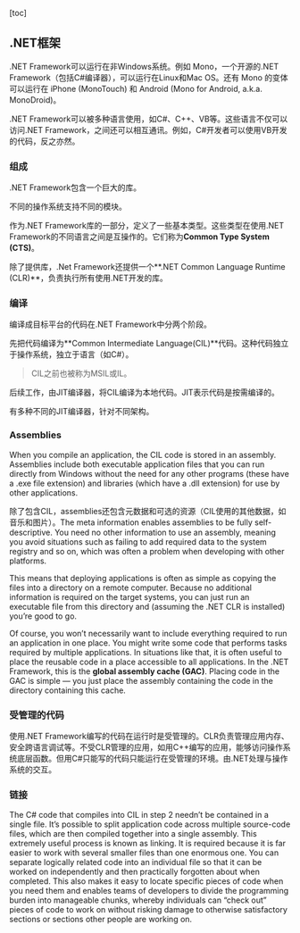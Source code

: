 [toc]

## .NET框架

.NET Framework可以运行在非Windows系统。例如 Mono，一个开源的.NET Framework（包括C#编译器），可以运行在Linux和Mac OS。还有 Mono 的变体可以运行在 iPhone (MonoTouch) 和 Android (Mono for Android, a.k.a. MonoDroid)。

.NET Framework可以被多种语言使用，如C#、C++、VB等。这些语言不仅可以访问.NET Framework，之间还可以相互通讯。例如，C#开发者可以使用VB开发的代码，反之亦然。

### 组成

.NET Framework包含一个巨大的库。

不同的操作系统支持不同的模块。

作为.NET Framework库的一部分，定义了一些基本类型。这些类型在使用.NET Framework的不同语言之间是互操作的。它们称为**Common Type System (CTS)**。

除了提供库，.Net Framework还提供一个**.NET Common Language Runtime (CLR)**，负责执行所有使用.NET开发的库。

### 编译

编译成目标平台的代码在.NET Framework中分两个阶段。

先把代码编译为**Common Intermediate Language(CIL)**代码。这种代码独立于操作系统，独立于语言（如C#）。

> CIL之前也被称为MSIL或IL。

后续工作，由JIT编译器，将CIL编译为本地代码。JIT表示代码是按需编译的。

有多种不同的JIT编译器，针对不同架构。

### Assemblies

When you compile an application, the CIL code is stored in an assembly. Assemblies include both executable application files that you can run directly from Windows without the need for any other programs (these have a .exe file extension) and libraries (which have a .dll extension) for use by other applications.

除了包含CIL，assemblies还包含元数据和可选的资源（CIL使用的其他数据，如音乐和图片）。The meta information enables assemblies to be fully self-descriptive. You need no other information to use an assembly, meaning you avoid situations such as failing to add required data to the system registry and so on, which was often a problem when developing with other platforms.

This means that deploying applications is often as simple as copying the files into a directory on a remote computer. Because no additional information is required on the target systems, you can just run an executable file from this directory and (assuming the .NET CLR is installed) you’re good to go.

Of course, you won’t necessarily want to include everything required to run an application in one place. You might write some code that performs tasks required by multiple applications. In situations like that, it is often useful to place the reusable code in a place accessible to all applications. In the .NET Framework, this is the **global assembly cache (GAC)**. Placing code in the GAC is simple — you just place the assembly containing the code in the directory containing this cache.

### 受管理的代码

使用.NET Framework编写的代码在运行时是受管理的。CLR负责管理应用内存、安全跨语言调试等。不受CLR管理的应用，如用C++编写的应用，能够访问操作系统底层函数。但用C#只能写的代码只能运行在受管理的环境。由.NET处理与操作系统的交互。

### 链接

The C# code that compiles into CIL in step 2 needn’t be contained in a single file. It’s possible to split application code across multiple source-code files, which are then compiled together into a single assembly. This extremely useful process is known as linking. It is required because it is far easier to work with several smaller files than one enormous one. You can separate logically related code into an individual file so that it can be worked on independently and then practically forgotten about when completed. This also makes it easy to locate specific pieces of code when you need them and enables teams of developers to divide the programming burden into manageable chunks, whereby individuals can “check out” pieces of code to work on without risking damage to otherwise satisfactory sections or sections other people are working on.

